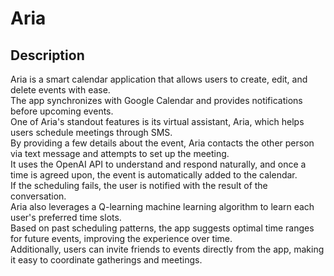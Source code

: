 # Aria
## Description
Aria is a smart calendar application that allows users to create, edit, and delete events with ease.<br>
The app synchronizes with Google Calendar and provides notifications before upcoming events.<br>
One of Aria's standout features is its virtual assistant, Aria, which helps users schedule meetings through SMS.<br>
By providing a few details about the event, Aria contacts the other person via text message and attempts to set up the meeting.<br>
It uses the OpenAI API to understand and respond naturally, and once a time is agreed upon, the event is automatically added to the calendar.<br>
If the scheduling fails, the user is notified with the result of the conversation.<br>
Aria also leverages a Q-learning machine learning algorithm to learn each user's preferred time slots.<br>
Based on past scheduling patterns, the app suggests optimal time ranges for future events, improving the experience over time.<br>
Additionally, users can invite friends to events directly from the app, making it easy to coordinate gatherings and meetings.<br>
